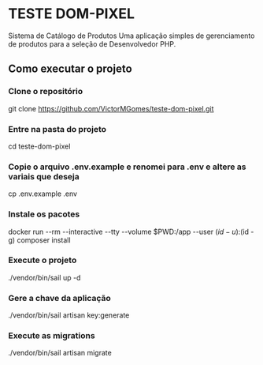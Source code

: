 # TESTE DOM-PIXEL
Sistema de Catálogo de Produtos
Uma aplicação simples de gerenciamento de produtos para a seleção de Desenvolvedor PHP.

## Como executar o projeto

### Clone o repositório
git clone https://github.com/VictorMGomes/teste-dom-pixel.git

### Entre na pasta do projeto
cd teste-dom-pixel

### Copie o arquivo .env.example e renomei para .env e altere as variais que deseja
cp .env.example .env

### Instale os pacotes
docker run --rm --interactive --tty --volume $PWD:/app --user $(id -u):$(id -g) composer install

### Execute o projeto
./vendor/bin/sail up -d

### Gere a chave da aplicação
./vendor/bin/sail artisan key:generate

### Execute as migrations
./vendor/bin/sail artisan migrate

